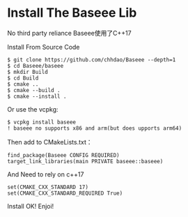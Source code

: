 # Install The Baseee Lib
No third party reliance
Baseee使用了C++17   

Install From Source Code
```
$ git clone https://github.com/chhdao/Baseee --depth=1
$ cd Baseee/baseee
$ mkdir Build
$ cd Build
$ cmake ..
$ cmake --build .
$ cmake --install .
```
Or use the vcpkg:
```
$ vcpkg install baseee
! baseee no supports x86 and arm(but does upports arm64)
```
Then add to CMakeLists.txt：  
```
find_package(Baseee CONFIG REQUIRED)
target_link_libraries(main PRIVATE baseee::baseee)
```
And Need to rely on c++17 
```
set(CMAKE_CXX_STANDARD 17)
set(CMAKE_CXX_STANDARD_REQUIRED True)
```
Install OK! Enjoi!
